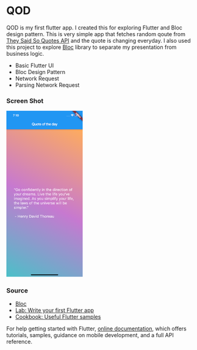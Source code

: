 # QOD

QOD is my first flutter app. I created this for exploring Flutter and Bloc design pattern.
This is very simple app that fetches random qoute from [
They Said So Quotes API](https://quotes.rest) and the quote is changing everyday. I also used this project to explore [Bloc](https://github.com/felangel/bloc) library to separate my presentation from business logic.


  - Basic Flutter UI
  - Bloc Design Pattern
  - Network Request
  - Parsing Network Request

### Screen Shot
<img src="screenshot.png" alt="drawing" width="200"/>  

### Source

- [Bloc](https://github.com/felangel/bloc)
- [Lab: Write your first Flutter app](https://flutter.dev/docs/get-started/codelab)
- [Cookbook: Useful Flutter samples](https://flutter.dev/docs/cookbook)

For help getting started with Flutter,
[online documentation](https://flutter.dev/docs), which offers tutorials,
samples, guidance on mobile development, and a full API reference.
